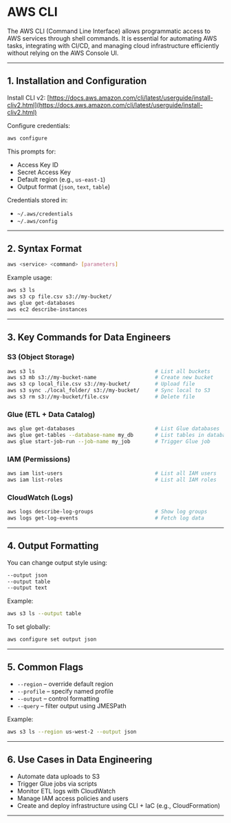 # AWS CLI

The AWS CLI (Command Line Interface) allows programmatic access to AWS services through shell commands. It is essential for automating AWS tasks, integrating with CI/CD, and managing cloud infrastructure efficiently without relying on the AWS Console UI.

---

## 1. Installation and Configuration

Install CLI v2: [https://docs.aws.amazon.com/cli/latest/userguide/install-cliv2.html](https://docs.aws.amazon.com/cli/latest/userguide/install-cliv2.html)

Configure credentials:

```bash
aws configure
```

This prompts for:

* Access Key ID
* Secret Access Key
* Default region (e.g., `us-east-1`)
* Output format (`json`, `text`, `table`)

Credentials stored in:

* `~/.aws/credentials`
* `~/.aws/config`

---

## 2. Syntax Format

```bash
aws <service> <command> [parameters]
```

Example usage:

```bash
aws s3 ls
aws s3 cp file.csv s3://my-bucket/
aws glue get-databases
aws ec2 describe-instances
```

---

## 3. Key Commands for Data Engineers

### S3 (Object Storage)

```bash
aws s3 ls                                       # List all buckets
aws s3 mb s3://my-bucket-name                   # Create new bucket
aws s3 cp local_file.csv s3://my-bucket/        # Upload file
aws s3 sync ./local_folder/ s3://my-bucket/     # Sync local to S3
aws s3 rm s3://my-bucket/file.csv               # Delete file
```

### Glue (ETL + Data Catalog)

```bash
aws glue get-databases                          # List Glue databases
aws glue get-tables --database-name my_db       # List tables in database
aws glue start-job-run --job-name my_job        # Trigger Glue job
```

### IAM (Permissions)

```bash
aws iam list-users                              # List all IAM users
aws iam list-roles                              # List all IAM roles
```

### CloudWatch (Logs)

```bash
aws logs describe-log-groups                    # Show log groups
aws logs get-log-events                         # Fetch log data
```

---

## 4. Output Formatting

You can change output style using:

```bash
--output json
--output table
--output text
```

Example:

```bash
aws s3 ls --output table
```

To set globally:

```bash
aws configure set output json
```

---

## 5. Common Flags

* `--region` – override default region
* `--profile` – specify named profile
* `--output` – control formatting
* `--query` – filter output using JMESPath

Example:

```bash
aws s3 ls --region us-west-2 --output json
```

---

## 6. Use Cases in Data Engineering

* Automate data uploads to S3
* Trigger Glue jobs via scripts
* Monitor ETL logs with CloudWatch
* Manage IAM access policies and users
* Create and deploy infrastructure using CLI + IaC (e.g., CloudFormation)

---
